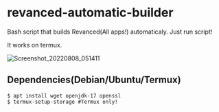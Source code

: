 # revanced-automatic-builder
Bash script that builds Revanced(All apps!) automaticaly. Just run script!

It works on termux.

![Screenshot_20220808_051411](https://user-images.githubusercontent.com/41156994/183309460-76a3b7bd-2fea-4195-8ad9-e58c77eeb9ce.png)

## Dependencies(Debian/Ubuntu/Termux)
```shell
$ apt install wget openjdk-17 openssl
$ termux-setup-storage #Termux only!
```
